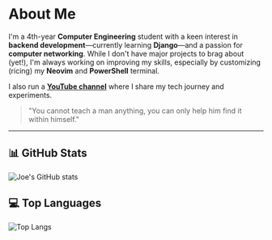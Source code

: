 # About Me

I'm a 4th-year **Computer Engineering** student with a keen interest in **backend development**—currently learning **Django**—and a passion for **computer networking**. While I don't have major projects to brag about (yet!), I'm always working on improving my skills, especially by customizing (ricing) my **Neovim** and **PowerShell** terminal.

I also run a **[YouTube channel](https://www.youtube.com/@JoeCillo-zr8jn)** where I share my tech journey and experiments.

> "You cannot teach a man anything, you can only help him find it within himself."

---

## 📊 GitHub Stats
![Joe's GitHub stats](https://github-readme-stats.vercel.app/api?username=joe-cillo&show_icons=true&theme=radical)

## 💻 Top Languages
![Top Langs](https://github-readme-stats.vercel.app/api/top-langs/?username=joe-cillo&layout=compact&theme=radical)

